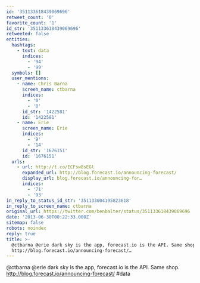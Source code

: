 ```yaml
---
id: '351133618439069696'
retweet_count: '0'
favorite_count: '1'
id_str: '351133618439069696'
retweeted: false
entities:
  hashtags:
    - text: data
      indices:
        - '94'
        - '99'
  symbols: []
  user_mentions:
    - name: Chris Barna
      screen_name: ctbarna
      indices:
        - '0'
        - '8'
      id_str: '1422581'
      id: '1422581'
    - name: Erie
      screen_name: Erie
      indices:
        - '9'
        - '14'
      id_str: '1676151'
      id: '1676151'
  urls:
    - url: http://t.co/ECFsw8sEGl
      expanded_url: http://blog.forecast.io/announcing-forecast/
      display_url: blog.forecast.io/announcing-for…
      indices:
        - '71'
        - '93'
in_reply_to_status_id_str: '351133004195823618'
in_reply_to_screen_name: ctbarna
original_url: https://twitter.com/benbalter/status/351133618439069696
date: '2013-06-30T00:22:33.000Z'
sitemap: false
robots: noindex
reply: true
title: >-
  @ctbarna @erie dark sky is the app, forecast.io is the API. Same shop.
  http://blog.forecast.io/announcing-forecast/…
---
```


@ctbarna @erie dark sky is the app, forecast.io is the API. Same shop. http://blog.forecast.io/announcing-forecast/ #data